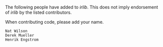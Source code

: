 The following people have added to *irlib*. This does not imply endorsement of
*irlib* by the listed contributors.

When contributing code, please add your name.

    Nat Wilson
    Derek Mueller
    Henrik Engstrom

